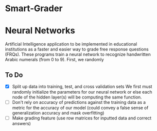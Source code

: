 # Smart-Grader
# Neural Networks
Artificial Intelligence application to be implemented in educational institutions as a faster and easier way to grade free response questions (FRQs). 	These programs train a neural network to recognize handwritten Arabic numerals (from 0 to 9). First, we randomly 

 ## To Do	
- [x] Split up data into training, test, and cross validation sets	We first must randomly initialize the parameters for our neural network or else each node of the hidden layer(s) will be computing the same function.
- [ ] Don't rely on accuracy of predictions against the training data as a metric for the accuracy of our model (could convey a false sense of generalization accuracy and mask overfitting)	
- [ ] Make grading feature (use row matrices for inputted data and correct answers)

